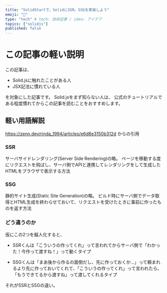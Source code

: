 ```yaml
---
title: "SolidStartで、SolidにSSR。SSGを実装しよう"
emoji: "💬"
type: "tech" # tech: 技術記事 / idea: アイデア
topics: ["solidjs"]
published: false
---
```


# この記事の軽い説明
この記事は、
- Solid.jsに触れたことがある人
- JSX記法に慣れている人

を対象にした記事です。
Solid.jsをまず知らない人は、
公式のチュートリアルである程度慣れてからこの記事を読むことをおすすめします。

## 軽い用語解説
https://zenn.dev/rinda_1994/articles/e6d8e3150b312d
からの引用
### SSR
サーバサイドレンダリング(Server Side Rendering)の略。
ページを移動する度にリクエストを飛ばし、サーバ側でAPIと連携してレンダリングをして生成したHTMLをブラウザで表示する方法

### SSG
静的サイト生成(Static Site Generation)の略。
ビルド時にサーバ側でデータ取得とHTML生成を終わらせておいて、リクエストを受けたときに事前に作ったものを返す方法

### どう違うのか
仮にこの2つを擬人化すると、
- SSRくんは「こういうの作ってくれ」って言われてからサーバ側で「わかった！今作って渡すね！」って動くタイプ

- SSGくんは「まあ後から作るの面倒だし、先に作っておくか...」って頼まれるより先に作っておいてくれて、「こういうの作ってくれ」って言われたら、「もうできてるから渡すね」って渡してくれるタイプ

それがSSRとSSGの違い。

